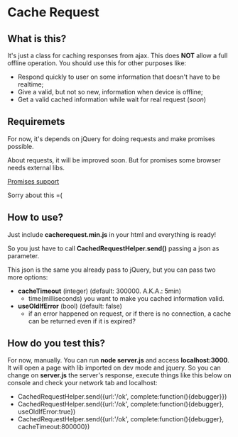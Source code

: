 # Cache Request

## What is this?
It's just a class for caching responses from ajax. This does **NOT** allow a full offline operation. You should use this for other purposes like:

- Respond quickly to user on some information that doesn't have to be realtime;
- Give a valid, but not so new, information when device is offline;
- Get a valid cached information while wait for real request (*soon*)


## Requiremets
For now, it's depends on jQuery for doing requests and make promises possible.

About requests, it will be improved soon. But for promises some browser needs external libs.

[Promises support](http://caniuse.com/#search=promise)

Sorry about this =(


## How to use?
Just include **cacherequest.min.js** in your html and everything is ready!

So you just have to call **CachedRequestHelper.send()** passing a json as parameter.

This json is the same you already pass to jQuery, but you can pass two more options:

- **cacheTimeout** (integer) (default: 300000. A.K.A.: 5min)
	- time(milliseconds) you want to make you cached information valid.
- **useOldIfError** (bool) (default: false)
	- if an error happened on request, or if there is no connection, a cache can be returned even if it is expired?


## How do you test this?
For now, manually. You can run **node server.js** and access **localhost:3000**.
It will open a page with lib imported on dev mode and jquery.
So you can change on **server.js** the server's response, execute things like this below on console and check your network tab and localhost:

- CachedRequestHelper.send({url:'/ok', complete:function(){debugger}})
- CachedRequestHelper.send({url:'/ok', complete:function(){debugger}, useOldIfError:true})
- CachedRequestHelper.send({url:'/ok', complete:function(){debugger}, cacheTimeout:800000})
